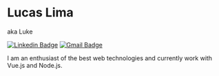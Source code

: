 # Lucas Lima

aka Luke

[![Linkedin Badge](https://img.shields.io/badge/-Lucas%20Lima-379e73?style=flat-square&logo=Linkedin&logoColor=white&link=https://www.linkedin.com/in/lukenoutte/)](https://www.linkedin.com/in/lukenoutte/) 
[![Gmail Badge](https://img.shields.io/badge/-lukenoutte@gmail.com-379e73?style=flat-square&logo=Gmail&logoColor=white&link=mailto:lukenoutte@gmail.com)](mailto:lukenoutte@gmail.com)

I am an enthusiast of the best web technologies and currently work with Vue.js and Node.js.

